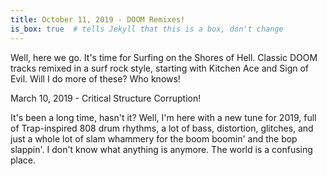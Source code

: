 ```yaml
---
title: October 11, 2019 - DOOM Remixes!
is_box: true  # tells Jekyll that this is a box, don't change
---
```


Well, here we go. It's time for Surfing on the Shores of Hell. Classic DOOM tracks remixed in a surf rock style, starting with Kitchen Ace and Sign of Evil. Will I do more of these? Who knows!

March 10, 2019 - Critical Structure Corruption!

It's been a long time, hasn't it? Well, I'm here with a new tune for 2019, full of Trap-inspired 808 drum rhythms, a lot of bass, distortion, glitches, and just a whole lot of slam whammery for the boom boomin' and the bop slappin'. I don't know what anything is anymore. The world is a confusing place.
